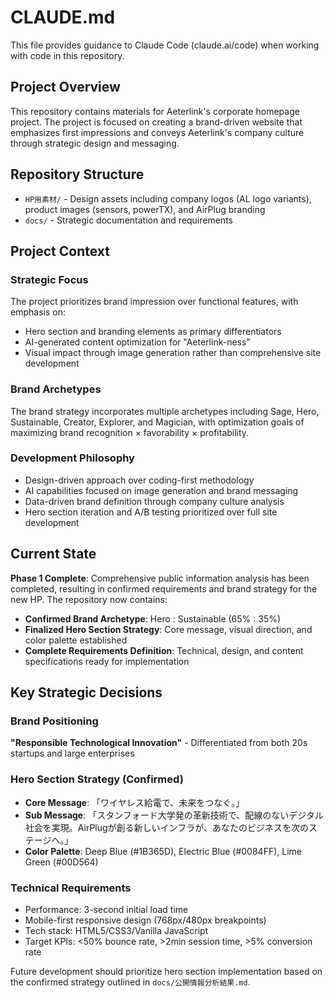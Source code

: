# CLAUDE.md

This file provides guidance to Claude Code (claude.ai/code) when working with code in this repository.

## Project Overview

This repository contains materials for Aeterlink's corporate homepage project. The project is focused on creating a brand-driven website that emphasizes first impressions and conveys Aeterlink's company culture through strategic design and messaging.

## Repository Structure

- `HP用素材/` - Design assets including company logos (AL logo variants), product images (sensors, powerTX), and AirPlug branding
- `docs/` - Strategic documentation and requirements

## Project Context

### Strategic Focus
The project prioritizes brand impression over functional features, with emphasis on:
- Hero section and branding elements as primary differentiators
- AI-generated content optimization for "Aeterlink-ness" 
- Visual impact through image generation rather than comprehensive site development

### Brand Archetypes
The brand strategy incorporates multiple archetypes including Sage, Hero, Sustainable, Creator, Explorer, and Magician, with optimization goals of maximizing brand recognition × favorability × profitability.

### Development Philosophy
- Design-driven approach over coding-first methodology
- AI capabilities focused on image generation and brand messaging
- Data-driven brand definition through company culture analysis
- Hero section iteration and A/B testing prioritized over full site development

## Current State

**Phase 1 Complete**: Comprehensive public information analysis has been completed, resulting in confirmed requirements and brand strategy for the new HP. The repository now contains:

- **Confirmed Brand Archetype**: Hero : Sustainable (65% : 35%)
- **Finalized Hero Section Strategy**: Core message, visual direction, and color palette established
- **Complete Requirements Definition**: Technical, design, and content specifications ready for implementation

## Key Strategic Decisions

### Brand Positioning
**"Responsible Technological Innovation"** - Differentiated from both 20s startups and large enterprises

### Hero Section Strategy (Confirmed)
- **Core Message**: 「ワイヤレス給電で、未来をつなぐ。」
- **Sub Message**: 「スタンフォード大学発の革新技術で、配線のないデジタル社会を実現。AirPlugが創る新しいインフラが、あなたのビジネスを次のステージへ。」
- **Color Palette**: Deep Blue (#1B365D), Electric Blue (#0084FF), Lime Green (#00D564)

### Technical Requirements
- Performance: 3-second initial load time
- Mobile-first responsive design (768px/480px breakpoints)
- Tech stack: HTML5/CSS3/Vanilla JavaScript
- Target KPIs: <50% bounce rate, >2min session time, >5% conversion rate

Future development should prioritize hero section implementation based on the confirmed strategy outlined in `docs/公開情報分析結果.md`.